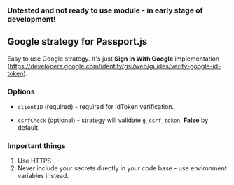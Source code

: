 ### Untested and not ready to use module - in early stage of development!

## Google strategy for Passport.js
Easy to use Google strategy. It's just **Sign In With Google** implementation (https://developers.google.com/identity/gsi/web/guides/verify-google-id-token).

### Options
- `clientID` (required) - required for idToken verification.

- `csrfCheck` (optional) - strategy will validate `g_csrf_token`. **False** by default.

### Important things
1. Use HTTPS
2. Never include your secrets directly in your code base - use environment variables instead.
